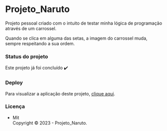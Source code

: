 # Projeto_Naruto

Projeto pessoal criado com o intuito de testar minha lógica de programação através de um carrossel.

Quando se clica em alguma das setas, a imagem do carrossel muda, sempre respeitando a sua ordem.

### Status do projeto

Este projeto já foi concluído :heavy_check_mark:

### Deploy

Para visualizar a aplicação deste projeto,  <a href="https://artleao.github.io/projeto_naruto/" target="_blank">clique aqui</a>.

### Licença

- Mit <br>
Copyright ©️ 2023 - Projeto_Naruto.
